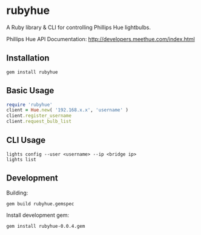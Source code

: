 rubyhue
========
A Ruby library & CLI for controlling Phillips Hue lightbulbs.

Phillips Hue API Documentation: http://developers.meethue.com/index.html

Installation
----
```
gem install rubyhue
```

Basic Usage
-----
```ruby
require 'rubyhue'
client = Hue.new( '192.168.x.x', 'username' )
client.register_username
client.request_bulb_list
```

CLI Usage
----
```
lights config --user <username> --ip <bridge ip>
lights list
```

Development
-----
Building:
```
gem build rubyhue.gemspec
```

Install development gem:
```
gem install rubyhue-0.0.4.gem
```
